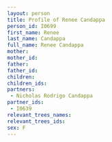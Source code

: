 ```yaml
---
layout: person
title: Profile of Renee Candappa
person_id: I0699
first_name: Renee
last_name: Candappa
full_name: Renee Candappa
mother: 
mother_id: 
father: 
father_id: 
children:
children_ids:
partners:
 - Nicholas Rodrigo Candappa
partner_ids:
 - I0639
relevant_trees_names:
relevant_trees_ids:
sex: F
---
```


